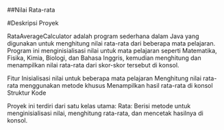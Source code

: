 ##Nilai Rata-rata

#Deskripsi Proyek

RataAverageCalculator adalah program sederhana dalam Java yang digunakan untuk menghitung nilai rata-rata dari beberapa mata pelajaran. 
Program ini menginisialisasi nilai untuk mata pelajaran seperti Matematika, Fisika, Kimia, Biologi, dan Bahasa Inggris, kemudian 
menghitung dan menampilkan nilai rata-rata dari skor-skor tersebut di konsol.

Fitur
Inisialisasi nilai untuk beberapa mata pelajaran
Menghitung nilai rata-rata menggunakan metode khusus
Menampilkan hasil rata-rata di konsol
Struktur Kode

Proyek ini terdiri dari satu kelas utama:
Rata:
Berisi metode untuk menginisialisasi nilai, menghitung rata-rata, dan mencetak hasilnya di konsol.